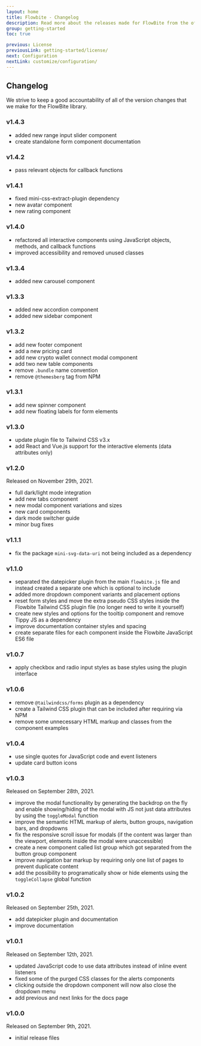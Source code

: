 ```yaml
---
layout: home
title: Flowbite - Changelog
description: Read more about the releases made for FlowBite from the official changelog
group: getting-started
toc: true

previous: License
previousLink: getting-started/license/
next: Configuration
nextLink: customize/configuration/
---
```


## Changelog

We strive to keep a good accountability of all of the version changes that we make for the FlowBite library.

### v1.4.3

- added new range input slider component
- create standalone form component documentation

### v1.4.2

- pass relevant objects for callback functions

### v1.4.1

- fixed mini-css-extract-plugin dependency
- new avatar component
- new rating component

### v1.4.0

- refactored all interactive components using JavaScript objects, methods, and callback functions
- improved accessibility and removed unused classes

### v1.3.4

- added new carousel component

### v1.3.3

- added new accordion component
- added new sidebar component

### v1.3.2

- add new footer component
- add a new pricing card
- add new crypto wallet connect modal component
- add two new table components
- remove `.bundle` name convention
- remove `@themesberg` tag from NPM

### v1.3.1

- add new spinner component
- add new floating labels for form elements

### v1.3.0

- update plugin file to Tailwind CSS v3.x
- add React and Vue.js support for the interactive elements (data attributes only)

### v1.2.0

Released on November 29th, 2021.

- full dark/light mode integration
- add new tabs component
- new modal component variations and sizes
- new card components
- dark mode switcher guide
- minor bug fixes

### v1.1.1

- fix the package `mini-svg-data-uri` not being included as a dependency

### v1.1.0

- separated the datepicker plugin from the main `flowbite.js` file and instead created a separate one which is optional to include
- added more dropdown component variants and placement options
- reset form styles and move the extra pseudo CSS styles inside the Flowbite Tailwind CSS plugin file (no longer need to write it yourself)
- create new styles and options for the tooltip component and remove Tippy JS as a dependency
- improve documentation container styles and spacing
- create separate files for each component inside the Flowbite JavaScript ES6 file

### v1.0.7

- apply checkbox and radio input styles as base styles using the plugin interface

### v1.0.6

- remove `@tailwindcss/forms` plugin as a dependency
- create a Tailwind CSS plugin that can be included after requiring via NPM
- remove some unnecessary HTML markup and classes from the component examples

### v1.0.4

- use single quotes for JavaScript code and event listeners
- update card button icons

### v1.0.3

Released on September 28th, 2021.

- improve the modal functionality by generating the backdrop on the fly and enable showing/hiding of the modal with JS not just data attributes by using the `toggleModal` function
- improve the semantic HTML markup of alerts, button groups, navigation bars, and dropdowns
- fix the responsive scroll issue for modals (if the content was larger than the viewport, elements inside the modal were unaccessible)
- create a new component called list group which got separated from the button group component
- improve navigation bar markup by requiring only one list of pages to prevent duplicate content
- add the possibility to programatically show or hide elements using the `toggleCollapse` global function

### v1.0.2

Released on September 25th, 2021.

- add datepicker plugin and documentation
- improve documentation

### v1.0.1

Released on September 12th, 2021.

- updated JavaScript code to use data attributes instead of inline event listeners
- fixed some of the purged CSS classes for the alerts components
- clicking outside the dropdown component will now also close the dropdown menu
- add previous and next links for the docs page

### v1.0.0

Released on September 9th, 2021.

- initial release files
